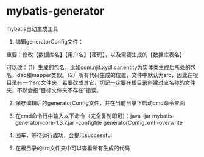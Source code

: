 # mybatis-generator
mybatis自动生成工具

1. 编辑generatorConfig文件：

  重要：修改【数据库名】【用户名】【密码】，以及需要生成的【数据库表名】

  可以改：（1）生成的包名，比如com.njit.xydl.car.entity为实体类生成后所处的包名，dao和mapper类似。（2）所有代码生成的位置，文件中默认为src，因此在根目录有一个src文件夹，若要改成其它，切记一定要在根目录创建对应名称的文件夹，不然会报“目标文件夹不存在”错误。

2. 保存编辑后的generatorConfig文件，并在当前目录下启动cmd命令界面

3. 在cmd命令行中输入以下命令（完全复制即可）：java -jar mybatis-generator-core-1.3.7.jar -configfile generatorConfig.xml -overwrite

4. 回车，等待运行成功，会提示successful

5. 在根目录的src文件夹中可以查看所有生成的代码

